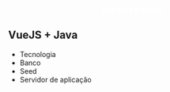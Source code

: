 <link rel="stylesheet" href="https://fonts.googleapis.com/icon?family=Material+Icons">
<link rel="stylesheet" href="https://code.getmdl.io/1.3.0/material.indigo-pink.min.css">
<script defer src="https://code.getmdl.io/1.3.0/material.min.js"></script>
<link rel="stylesheet" href="http://fonts.googleapis.com/css?family=Roboto:300,400,500,700" type="text/css">
<div class="bg-color-blue" style="text-align:center;">
  <h3 style="color:white;">
    Escolha o Seed:
  </h3>
</div>
<div class="flex-container">
  <div class="flex-item demo-card-wide mdl-card mdl-shadow--2dp">
    <div class="mdl-card__actions mdl-card--border img-vuejava">
    </div>
    <div class="mdl-card__title" onclick='window.location="/wiki/Servidor";' style='cursor:pointer;'>
      <h2 class="mdl-card__title-text">VueJS + Java</h2>
    </div>
  </div>
</div>
<div class="step-container step-body">
    <ul class="progressbar">
        <li>Tecnologia</li>
        <li>Banco</li>
        <li class="active">Seed</li>
        <li>Servidor de aplicação</li>
    </ul>
</div>